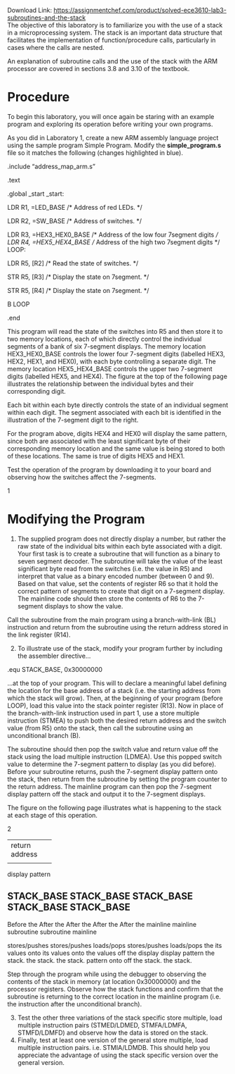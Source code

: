 Download Link: https://assignmentchef.com/product/solved-ece3610-lab3-subroutines-and-the-stack
<br>
The objective of this laboratory is to familiarize you with the use of a stack in a microprocessing system. The stack is an important data structure that facilitates the implementation of function/procedure calls, particularly in cases where the calls are nested.

An explanation of subroutine calls and the use of the stack with the ARM processor are covered in sections 3.8 and 3.10 of the textbook.

<h1>Procedure</h1>

To begin this laboratory, you will once again be staring with an example program and exploring its operation before writing your own programs.

As you did in Laboratory 1, create a new ARM assembly language project using the sample program Simple Program. Modify the <strong>simple_program.s</strong> file so it matches the following (changes highlighted in blue).

.include    “address_map_arm.s”




.text

.global     _start           _start:

LDR     R1, =LED_BASE  /* Address of red LEDs. */

LDR     R2, =SW_BASE    /* Address of switches. */

LDR     R3, =HEX3_HEX0_BASE /* Address of the low four 7segment digits */         LDR     R4, =HEX5_HEX4_BASE /* Address of the high two 7segment digits */ LOOP:

LDR     R5, [R2]        /* Read the state of switches. */

STR     R5, [R3]        /* Display the state on 7segment. */

STR     R5, [R4]        /* Display the state on 7segment. */

B       LOOP

.end




This program will read the state of the switches into R5 and then store it to two memory locations, each of which directly control the individual segments of a bank of six 7-segment displays. The memory location HEX3_HEX0_BASE controls the lower four 7-segment digits (labelled HEX3, HEX2, HEX1, and HEX0), with each byte controlling a separate digit. The memory location HEX5_HEX4_BASE controls the upper two 7-segment digits (labelled HEX5, and HEX4). The figure at the top of the following page illustrates the relationship between the individual bytes and their corresponding digit.

Each bit within each byte directly controls the state of an individual segment within each digit. The segment associated with each bit is identified in the illustration of the 7-segment digit to the right.

For the program above, digits HEX4 and HEX0 will display the same pattern, since both are associated with the least significant byte of their corresponding memory location and the same value is being stored to both of these locations. The same is true of digits HEX5 and HEX1.

Test the operation of the program by downloading it to your board and observing how the switches affect the 7-segments.




1

<h1>Modifying the Program</h1>

<ol>

 <li>The supplied program does not directly display a number, but rather the raw state of the individual bits within each byte associated with a digit. Your first task is to create a subroutine that will function as a binary to seven segment decoder. The subroutine will take the value of the least significant byte read from the switches (i.e. the value in R5) and interpret that value as a binary encoded number (between 0 and 9). Based on that value, set the contents of register R6 so that it hold the correct pattern of segments to create that digit on a 7-segment display. The mainline code should then store the contents of R6 to the 7-segment displays to show the value.</li>

</ol>

Call the subroutine from the main program using a branch-with-link (BL) instruction and return from the subroutine using the return address stored in the link register (R14).

<ol start="2">

 <li>To illustrate use of the stack, modify your program further by including the assembler directive…</li>

</ol>

.equ    STACK_BASE,    0x30000000

…at the top of your program. This will to declare a meaningful label defining the location for the base address of a stack (i.e. the starting address from which the stack will grow). Then, at the beginning of your program (before LOOP), load this value into the stack pointer register (R13). Now in place of the branch-with-link instruction used in part 1, use a store multiple instruction (STMEA) to push both the desired return address and the switch value (from R5) onto the stack, then call the subroutine using an unconditional branch (B).

The subroutine should then pop the switch value and return value off the stack using the load multiple instruction (LDMEA). Use this popped switch value to determine the 7-segment pattern to display (as you did before). Before your subroutine returns, push the 7-segment display pattern onto the stack, then return from the subroutine by setting the program counter to the return address. The mainline program can then pop the 7-segment display pattern off the stack and output it to the 7-segment displays.

The figure on the following page illustrates what is happening to the stack at each stage of this operation.

2

<table width="85">

 <tbody>

  <tr>

   <td width="85">return address</td>

  </tr>

  <tr>

   <td width="85"></td>

  </tr>

 </tbody>

</table>




display pattern

<h2>                             STACK_BASE      STACK_BASE      STACK_BASE      STACK_BASE      STACK_BASE</h2>




Before the After the After the After the After the <sup> </sup>mainline mainline subroutine subroutine mainline

stores/pushes             stores/pushes        loads/pops          stores/pushes        loads/pops the      its values onto its values onto      the values off        the display            display pattern the stack.   the stack.           the stack.        pattern onto          off the stack.        the stack.




Step through the program while using the debugger to observing the contents of the stack in memory (at location 0x30000000) and the processor registers. Observe how the stack functions and confirm that the subroutine is returning to the correct location in the mainline program (i.e. the instruction after the unconditional branch).

<ol start="3">

 <li>Test the other three variations of the stack specific store multiple, load multiple instruction pairs (STMED/LDMED, STMFA/LDMFA, STMFD/LDMFD) and observe how the data is stored on the stack.</li>

 <li>Finally, test at least one version of the general store multiple, load multiple instruction pairs. i.e. STMIA/LDMDB. This should help you appreciate the advantage of using the stack specific version over the general version.</li>

</ol>